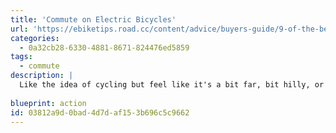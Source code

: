 ```yaml
---
title: 'Commute on Electric Bicycles'
url: 'https://ebiketips.road.cc/content/advice/buyers-guide/9-of-the-best-e-bikes-under-1000-2020-electric-bikes-on-a-budget-2209'
categories:
  - 0a32cb28-6330-4881-8671-824476ed5859
tags:
  - commute
description: |
  Like the idea of cycling but feel like it's a bit far, bit hilly, or no access to a shower at the other end? E-bikes aren't just for the older riders, they've pushed into the mainstream culturally and financially, and are a hell of a lot of fun. Combine it with local "cycle to work schemes" listed here for extra savings, some places do [specific deals on e-bikes](https://urbanebikes.com/pages/cycle-to-work-scheme-electric).
  
blueprint: action
id: 03812a9d-0bad-4d7d-af15-3b696c5c9662
---
```

